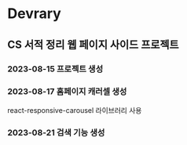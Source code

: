 # Devrary
## CS 서적 정리 웹 페이지 사이드 프로젝트

### 2023-08-15 프로젝트 생성

### 2023-08-17 홈페이지 캐러셀 생성
react-responsive-carousel 라이브러리 사용

### 2023-08-21 검색 기능 생성